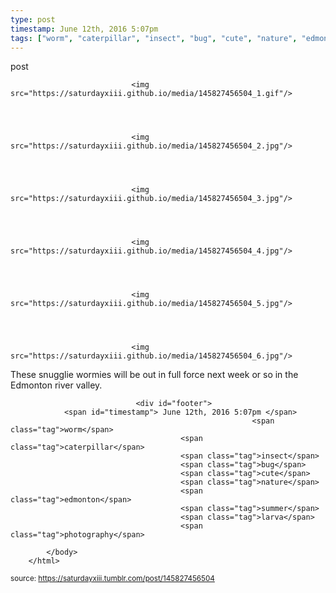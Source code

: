 ```yaml
---
type: post
timestamp: June 12th, 2016 5:07pm
tags: ["worm", "caterpillar", "insect", "bug", "cute", "nature", "edmonton", "summer", "larva", "photography"]
---
```

post


                               <img src="https://saturdayxiii.github.io/media/145827456504_1.gif"/>
                           

                                                                                                                           

                               <img src="https://saturdayxiii.github.io/media/145827456504_2.jpg"/>
                           

                                                                                                                           

                               <img src="https://saturdayxiii.github.io/media/145827456504_3.jpg"/>
                           

                                                                                                                           

                               <img src="https://saturdayxiii.github.io/media/145827456504_4.jpg"/>
                           

                                                                                                                           

                               <img src="https://saturdayxiii.github.io/media/145827456504_5.jpg"/>
                           

                                                                                                                           

                               <img src="https://saturdayxiii.github.io/media/145827456504_6.jpg"/>
                           

                                                                                                                      
These snugglie wormies will be out in full force next week or so in the Edmonton river valley.
 
                                    
                
                
                
                
                                <div id="footer">
                <span id="timestamp"> June 12th, 2016 5:07pm </span>
                                                          <span class="tag">worm</span>
                                          <span class="tag">caterpillar</span>
                                          <span class="tag">insect</span>
                                          <span class="tag">bug</span>
                                          <span class="tag">cute</span>
                                          <span class="tag">nature</span>
                                          <span class="tag">edmonton</span>
                                          <span class="tag">summer</span>
                                          <span class="tag">larva</span>
                                          <span class="tag">photography</span>
                                                    
            </body>
        </html>

        
<small>source: https://saturdayxiii.tumblr.com/post/145827456504</small>